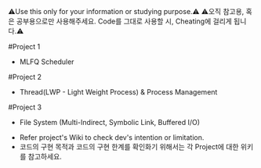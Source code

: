 ⚠️Use this only for your information or studying purpose.⚠️
⚠️오직 참고용, 혹은 공부용으로만 사용해주세요. Code를 그대로 사용할 시, Cheating에 걸리게 됩니다.⚠️

#Project 1
- MLFQ Scheduler

#Project 2
- Thread(LWP - Light Weight Process) & Process Management

#Project 3
- File System (Multi-Indirect, Symbolic Link, Buffered I/O)

* Refer project's Wiki to check dev's intention or limitation.
* 코드의 구현 목적과 코드의 구현 한계를 확인화기 위해서는 각 Project에 대한 위키를 참고하세요.

